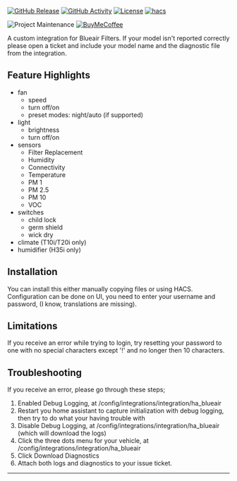 [![GitHub Release][releases-shield]][releases]
[![GitHub Activity][commits-shield]][commits]
[![License][license-shield]](LICENSE)
[![hacs][hacsbadge]][hacs]

![Project Maintenance][maintenance-shield]
[![BuyMeCoffee][buymecoffeebadge]][buymecoffee]

A custom integration for Blueair Filters.  If your model isn't reported correctly please open a ticket and include your model name and the diagnostic file from the integration.

## Feature Highlights ##
- fan
  - speed
  - turn off/on
  - preset modes: night/auto (if supported)
- light
  - brightness
  - turn off/on
- sensors
  - Filter Replacement
  - Humidity
  - Connectivity
  - Temperature
  - PM 1
  - PM 2.5
  - PM 10
  - VOC
- switches
  - child lock
  - germ shield
  - wick dry
- climate (T10i/T20i only)
- humidifier (H35i only)

## Installation ##
You can install this either manually copying files or using HACS. Configuration can be done on UI, you need to enter your username and password, (I know, translations are missing).

## Limitations ##
If you receive an error while trying to login, try resetting your password to one with no special characters except '!' and no longer then 10 characters.

## Troubleshooting ##
If you receive an error, please go through these steps;
1. Enabled Debug Logging, at /config/integrations/integration/ha_blueair
2. Restart you home assistant to capture initialization with debug logging, then try to do what your having trouble with
3. Disable Debug Logging, at /config/integrations/integration/ha_blueair (which will download the logs)
4. Click the three dots menu for your vehicle, at /config/integrations/integration/ha_blueair
5. Click Download Diagnostics
6. Attach both logs and diagnostics to your issue ticket.

***

[ha_blueair]: https://github.com/dahlb/ha_blueair
[commits-shield]: https://img.shields.io/github/commit-activity/y/dahlb/ha_blueair.svg?style=for-the-badge
[commits]: https://github.com/dahlb/ha_blueair/commits/main
[hacs]: https://github.com/hacs/integration
[hacsbadge]: https://img.shields.io/badge/HACS-Default-41BDF5.svg?style=for-the-badge
[forum]: https://community.home-assistant.io/
[license-shield]: https://img.shields.io/github/license/dahlb/ha_blueair.svg?style=for-the-badge
[maintenance-shield]: https://img.shields.io/badge/maintainer-Bren%20Dahl%20%40dahlb-blue.svg?style=for-the-badge
[releases-shield]: https://img.shields.io/github/release/dahlb/ha_blueair.svg?style=for-the-badge
[releases]: https://github.com/dahlb/ha_blueair/releases
[buymecoffee]: https://www.buymeacoffee.com/dahlb
[buymecoffeebadge]: https://img.shields.io/badge/buy%20me%20a%20coffee-donate-yellow.svg?style=for-the-badge

